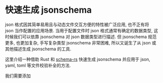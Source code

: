 # 快速生成 jsonschema

json 格式因其简单易用且与动态文件交互方便的特性被广泛应用, 也不乏有将 json 当作配置的应用场景. 当用于配置文件时
json 格式通常有确定的数据类型, 这时候我们可以依靠 jsonschema 对 json 数据类型进行描述.
但 jsonschema 规范更多, 也更加复杂, 手写复杂类型 jsonschema 非常困难, 所以又诞生了从 json 或其他描述生成 jsonschema 的工具.

这里介绍一种借助 Rust 和 [schema-rs](https://docs.rs/schemars/latest/schemars/) 快速生成 jsonschema 并应用于
json, yaml, toml 等文件校验补全的方法.

我们需要添加